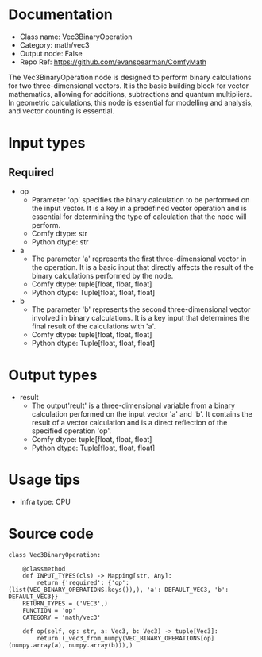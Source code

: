 # Documentation
- Class name: Vec3BinaryOperation
- Category: math/vec3
- Output node: False
- Repo Ref: https://github.com/evanspearman/ComfyMath

The Vec3BinaryOperation node is designed to perform binary calculations for two three-dimensional vectors. It is the basic building block for vector mathematics, allowing for additions, subtractions and quantum multipliers. In geometric calculations, this node is essential for modelling and analysis, and vector counting is essential.

# Input types
## Required
- op
    - Parameter 'op' specifies the binary calculation to be performed on the input vector. It is a key in a predefined vector operation and is essential for determining the type of calculation that the node will perform.
    - Comfy dtype: str
    - Python dtype: str
- a
    - The parameter 'a' represents the first three-dimensional vector in the operation. It is a basic input that directly affects the result of the binary calculations performed by the node.
    - Comfy dtype: tuple[float, float, float]
    - Python dtype: Tuple[float, float, float]
- b
    - The parameter 'b' represents the second three-dimensional vector involved in binary calculations. It is a key input that determines the final result of the calculations with 'a'.
    - Comfy dtype: tuple[float, float, float]
    - Python dtype: Tuple[float, float, float]

# Output types
- result
    - The output'reult' is a three-dimensional variable from a binary calculation performed on the input vector 'a' and 'b'. It contains the result of a vector calculation and is a direct reflection of the specified operation 'op'.
    - Comfy dtype: tuple[float, float, float]
    - Python dtype: Tuple[float, float, float]

# Usage tips
- Infra type: CPU

# Source code
```
class Vec3BinaryOperation:

    @classmethod
    def INPUT_TYPES(cls) -> Mapping[str, Any]:
        return {'required': {'op': (list(VEC_BINARY_OPERATIONS.keys()),), 'a': DEFAULT_VEC3, 'b': DEFAULT_VEC3}}
    RETURN_TYPES = ('VEC3',)
    FUNCTION = 'op'
    CATEGORY = 'math/vec3'

    def op(self, op: str, a: Vec3, b: Vec3) -> tuple[Vec3]:
        return (_vec3_from_numpy(VEC_BINARY_OPERATIONS[op](numpy.array(a), numpy.array(b))),)
```